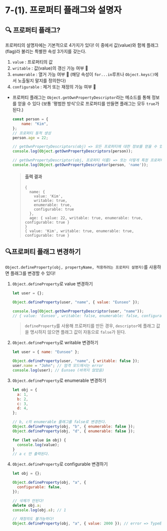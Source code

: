 # 7-(1). 프로퍼티 플래그와 설명자

## 🔍 프로퍼티 플래그?

프로퍼티의 설명자에는 기본적으로 4가지가 있다!
이 중에서 값(value)와 함께 플래그(flag)라 불리는 특별한 속성 3가지를 갖는다.

1. `value` : 프로퍼티의 값
2. `writable` : 값(value)의 갱신 가능 여부  🚩
3. `enumerable` : 열거 가능 여부 🚩 (해당 속성이 `for...in`루프나 `Object.keys()`에서 노출될지 말지를 정의한다)
4. `configurable` : 제거 또는 재정의 가능 여부 🚩



- 프로퍼티 플래그는 `Object.getOwnPropertyDescriptor`라는 메소드를 통해 정보를 얻을 수 있다
  (보통 '평범한 방식'으로 프로퍼티를 만들면 플래그는 모두 `true`가 된다.)

  ```js
  const person = {
      name: "Kim",
  };
  // 프로퍼티 동적 생성
  person.age = 22;
  
  // getOwnPropertyDescriptors(obj) => 모든 프로퍼티에 대한 정보를 얻을 수 있다.
  console.log(Object.getOwnPropertyDescriptors(person));
  
  // getOwnPropertyDescriptor(obj, 프로퍼티 이름) => 또는 이렇게 특정 프로퍼티에 대해서만 추출하는 것도 가능하다.
  console.log(Object.getOwnPropertyDescriptor(person, 'name'));
  ```

  > #### 출력 결과
  >
  > ```
  > {
  >   name: {
  >     value: 'Kim',
  >     writable: true,
  >     enumerable: true,
  >     configurable: true
  >   },
  >   age: { value: 22, writable: true, enumerable: true, configurable: true }
  > }
  > { value: 'Kim', writable: true, enumerable: true, configurable: true }
  > ```



## 🔍프로퍼티 플래그 변경하기

`Object.defineProperty(obj, propertyName, 적용하려는 프로퍼티 설명자)`를 사용하면 플래그를 변경할 수 있다!

1. `Object.defineProperty`로 value 변경하기

   ```js
   let user = {};
   
   Object.defineProperty(user, "name", { value: "Eunseo" });
   
   console.log(Object.getOwnPropertyDescriptor(user, "name"));
   // { value: 'Eunseo', writable: false, enumerable: false, configurable: false }
   ```

   > `defineProperty`를 사용해 프로퍼티를 만든 경우, `descriptor`에 플래그 값을 명시하지 않으면 
   > 플래그 값이 자동으로 `false`가 된다.
   
   

2. `Object.defineProperty`로 writable 변경하기

   ```js
   let user = { name: "Eunseo" };
   
   Object.defineProperty(user, "name", { writable: false });
   user.name = "John"; // 엄격 모드에서는 error
   console.log(user); // Eunseo (바뀌지 않았음)
   ```

   

3. `Object.defineProperty`로 enumerable 변경하기

   ```js
   let obj = {
     a: 1,
     b: 2,
     c: 3,
     d: 4,
   };
   
   // b, c의 enumerable 플래그를 false로 변경한다.
   Object.defineProperty(obj, "b", { enumerable: false });
   Object.defineProperty(obj, "d", { enumerable: false });
   
   for (let value in obj) {
     console.log(value);
   }
   // a c 만 출력된다.
   ```

   

4. `Object.defineProperty`로 configurable 변경하기

   ```js
   let obj = {};
   
   Object.defineProperty(obj, "a", {
     configurable: false,
   });
   
   // 삭제가 안된다!
   delete obj.a;
   console.log(obj.a); // 1
   
   // 재정의도 불가능하다!
   Object.defineProperty(obj, "a", { value: 2000 }); // error => TypeError: Cannot redefine property: a
   ```

   

